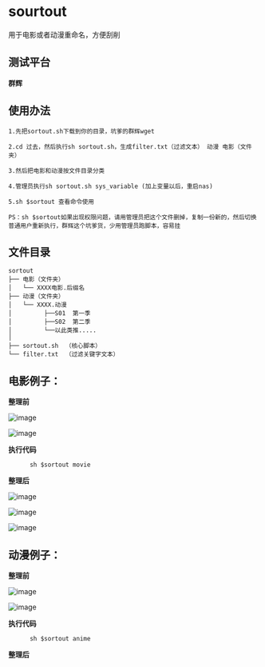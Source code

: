# sourtout
用于电影或者动漫重命名，方便刮削

## 测试平台

**群辉**

## 使用办法
```
1.先把sortout.sh下载到你的目录，坑爹的群辉wget

2.cd 过去，然后执行sh sortout.sh，生成filter.txt（过滤文本） 动漫 电影（文件夹）

3.然后把电影和动漫按文件目录分类

4.管理员执行sh sortout.sh sys_variable (加上变量以后，重启nas)

5.sh $sortout 查看命令使用

PS：sh $sortout如果出现权限问题，请用管理员把这个文件删掉，复制一份新的，然后切换普通用户重新执行，群辉这个坑爹货，少用管理员跑脚本，容易挂

```

## 文件目录
```
sortout
├── 电影（文件夹）
│   └── XXXX电影.后缀名
├── 动漫（文件夹）
│   └── XXXX.动漫
│         ├──S01  第一季
│         ├──S02  第二季
│         └──以此类推.....
│ 
├── sortout.sh  （核心脚本）
└── filter.txt  （过滤关键字文本）
```

## 电影例子：
**整理前**

![image](https://user-images.githubusercontent.com/38835844/112927366-736a8b80-9147-11eb-91e2-f83056cfe2b1.png)

![image](https://user-images.githubusercontent.com/38835844/112927415-867d5b80-9147-11eb-9e36-f39659003c88.png)


**执行代码**
```      
      sh $sortout movie
```
**整理后**

![image](https://user-images.githubusercontent.com/38835844/112928827-e117b700-9149-11eb-9d75-5535dec81edb.png)


![image](https://user-images.githubusercontent.com/38835844/112928790-d2c99b00-9149-11eb-807a-5d26d3db6384.png)

![image](https://user-images.githubusercontent.com/38835844/112929378-e32e4580-914a-11eb-8d33-3286958fe61f.png)


## 动漫例子：
**整理前**

![image](https://user-images.githubusercontent.com/38835844/112929470-0fe25d00-914b-11eb-87b8-a6878e28222a.png)

![image](https://user-images.githubusercontent.com/38835844/112929521-2f798580-914b-11eb-8804-9e6c33ae995d.png)



**执行代码**
```      
      sh $sortout anime
```
**整理后**





